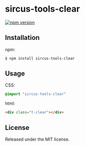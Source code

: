 # sircus-tools-clear

[![npm version](https://img.shields.io/npm/v/sircus-tools-clear.svg?style=flat)](https://www.npmjs.com/package/sircus-tools-clear)

## Installation

npm:

```bash
$ npm install sircus-tools-clear
```

## Usage

CSS:

```css
@import "sircus-tools-clear"
```

html:

```html
<div class="t-clear"></div>
```

## License
Released under the MIT license.
